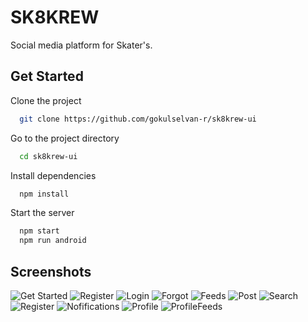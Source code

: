 # SK8KREW

Social media platform for Skater's.


## Get Started

Clone the project

```bash
  git clone https://github.com/gokulselvan-r/sk8krew-ui
```

Go to the project directory

```bash
  cd sk8krew-ui
```

Install dependencies

```bash
  npm install
```

Start the server

```bash
  npm start 
  npm run android
```

## Screenshots

![Get Started](/screenshots/Started.jpeg)
![Register](/screenshots/Register.jpeg)
![Login](/screenshots/Login.jpeg)
![Forgot](/screenshots/Forgot.jpeg)
![Feeds](/screenshots/Feeds.jpeg)
![Post](/screenshots/Post.jpeg)
![Search](/screenshots/Search.jpeg)
![Register](/screenshots/Register.jpeg)
![Nofifications](/screenshots/Nofifications.jpeg)
![Profile](/screenshots/Profile.jpeg)
![ProfileFeeds](/screenshots/ProfileFeeds.jpeg)

